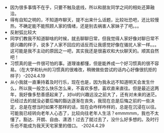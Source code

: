 + 因为很多事情不在乎，只要不触及底线，所以和朋友同学之间的相处还算融洽。
+ 得有自知之明的，不知道咋聊天，提不出来什么话题，比较社恐吧，还比较慢热，不确定能不能照顾人家的情绪，还是别去祸害人家妹子了吧。。。
+ 反射弧比较大
+ 同学们教我不知道聊啥的时候，就去聊聊日常，但我觉得人家好像对聊日常不感兴趣的样子，说多了人家不回应的话反而让我感觉好像在骚扰人家一样。。。这可能是我不主动的原因之一吧，其实我还是很喜欢和大伙聊天的。顺其自然吧！
+ 习惯真的是一件很可怕的事。道理谁都懂，但是能养成一个好习惯真的很不容易。（在大学和杭州的习惯真的很难改，稍微做些尝试的话内心好像很抗拒的样子）-2024.4.19
+ 从小我就一直秉持着及时行乐，现在也是，因为我永远不知道明天会发生什么，所以我一般怎么快乐怎么来，不喜欢多想，喜欢直来直往。但是最近这两年，我好像多愁善感起来了，对lol的兴趣远没之前大了，还有对未来的迷茫。已经过去的就没必要后悔的豁达逐渐在丧失，我现在总是后悔之前的一些决定，总是在想当时如果不那样的话，现在会咋样咋样的，总是在沉浸在以往。可能我已经转向老年人心态了，比较向往老年人生活？emmmmm，我也不太懂了。豁达、开朗、自由、潇洒！过去了就过去了，没什么好多想的。及时行乐也不能成为我天天宅家里的借口。 -2024.4.29